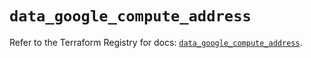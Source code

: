 # `data_google_compute_address`

Refer to the Terraform Registry for docs: [`data_google_compute_address`](https://registry.terraform.io/providers/hashicorp/google/5.36.0/docs/data-sources/compute_address).
